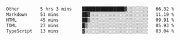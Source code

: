 <!--START_SECTION:waka-->

```txt
Other        5 hrs 3 mins    ████████████████▓░░░░░░░░   66.32 %
Markdown     51 mins         ██▓░░░░░░░░░░░░░░░░░░░░░░   11.19 %
HTML         45 mins         ██▒░░░░░░░░░░░░░░░░░░░░░░   09.91 %
TOML         27 mins         █▒░░░░░░░░░░░░░░░░░░░░░░░   05.93 %
TypeScript   13 mins         ▓░░░░░░░░░░░░░░░░░░░░░░░░   03.04 %
```

<!--END_SECTION:waka-->